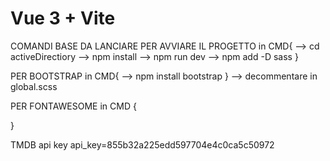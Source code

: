 # Vue 3 + Vite
COMANDI BASE DA LANCIARE PER AVVIARE IL PROGETTO
 in CMD{
  --> cd activeDirectiory
   --> npm install
    --> npm run dev
     --> npm add -D sass
 }


PER BOOTSTRAP
 in CMD{
 --> npm install bootstrap
 }
  --> decommentare in global.scss

PER FONTAWESOME
 in CMD {
    
 }

 TMDB api key api_key=855b32a225edd597704e4c0ca5c50972